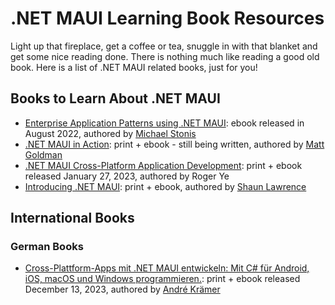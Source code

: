# .NET MAUI Learning Book Resources

Light up that fireplace, get a coffee or tea, snuggle in with that blanket and get some nice reading done. There is nothing much like reading a good old book. Here is a list of .NET MAUI related books, just for you!

## Books to Learn About .NET MAUI

* [Enterprise Application Patterns using .NET MAUI](https://aka.ms/maui-ebook): ebook released in August 2022, authored by [Michael Stonis](https://github.com/michaelstonis)
* [.NET MAUI in Action](https://www.manning.com/books/dot-net-maui-in-action): print + ebook - still being written, authored by [Matt Goldman](https://github.com/matt-goldman)
* [.NET MAUI Cross-Platform Application Development](https://www.amazon.com/NET-MAUI-Cross-Platform-Application-Development-ebook/dp/B0BJ7F4VD4/): print + ebook released January 27, 2023, authored by Roger Ye
* [Introducing .NET MAUI](https://www.amazon.com/Introducing-NET-MAUI-Cross-platform-Multi-platform-ebook/dp/B0BSPQXLZY): print + ebook, authored by [Shaun Lawrence](https://github.com/bijington)

## International Books

### German Books
* [Cross-Plattform-Apps mit .NET MAUI entwickeln: Mit C# für Android, iOS, macOS und Windows programmieren.](https://www.amazon.de/Cross-Plattform-Apps-NET-MAUI-entwickeln-programmieren/dp/3446472614): print + ebook released December 13, 2023, authored by [André Krämer](https://github.com/andrekraemer)
